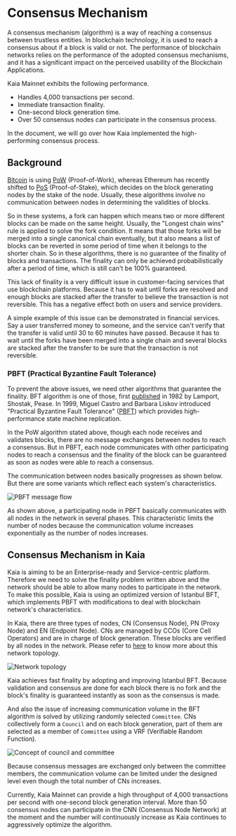 # Consensus Mechanism

A consensus mechanism (algorithm) is a way of reaching a consensus between trustless entities. In blockchain technology, it is used to reach a consensus about if a block is valid or not. The performance of blockchain networks relies on the performance of the adopted consensus mechanisms, and it has a significant impact on the perceived usability of the Blockchain Applications.

Kaia Mainnet exhibits the following performance.

- Handles 4,000 transactions per second.
- Immediate transaction finality.
- One-second block generation time.
- Over 50 consensus nodes can participate in the consensus process.

In the document, we will go over how Kaia implemented the high-performing consensus process.

## Background <a id="background"></a>

[Bitcoin](https://en.wikipedia.org/wiki/Bitcoin) is using [PoW](https://en.wikipedia.org/wiki/Proof_of_work) (Proof-of-Work), whereas Ethereum has recently shifted to [PoS](https://en.wikipedia.org/wiki/Proof_of_stake) (Proof-of-Stake), which decides on the block generating nodes by the stake of the node. Usually, these algorithms involve no communication between nodes in determining the validities of blocks.

So in these systems, a fork can happen which means two or more different blocks can be made on the same height. Usually, the "Longest chain wins" rule is applied to solve the fork condition. It means that those forks will be merged into a single canonical chain eventually, but it also means a list of blocks can be reverted in some period of time when it belongs to the shorter chain. So in these algorithms, there is no guarantee of the finality of blocks and transactions. The finality can only be achieved probabilistically after a period of time, which is still can't be 100% guaranteed.

This lack of finality is a very difficult issue in customer-facing services that use blockchain platforms. Because it has to wait until forks are resolved and enough blocks are stacked after the transfer to believe the transaction is not reversible. This has a negative effect both on users and service providers.

A simple example of this issue can be demonstrated in financial services. Say a user transferred money to someone, and the service can't verify that the transfer is valid until 30 to 60 minutes have passed. Because it has to wait until the forks have been merged into a single chain and several blocks are stacked after the transfer to be sure that the transaction is not reversible.

### PBFT (Practical Byzantine Fault Tolerance)  <a id="pbft-practical-byzantine-fault-tolerance"></a>

To prevent the above issues, we need other algorithms that guarantee the finality. BFT algorithm is one of those, first [published](https://dl.acm.org/citation.cfm?doid=357172.357176) in 1982 by Lamport, Shostak, Pease. In 1999, Miguel Castro and Barbara Liskov introduced "Practical Byzantine Fault Tolerance" ([PBFT](http://www.pmg.csail.mit.edu/papers/bft-tocs.pdf)) which provides high-performance state machine replication.

In the PoW algorithm stated above, though each node receives and validates blocks, there are no message exchanges between nodes to reach a consensus. But in PBFT, each node communicates with other participating nodes to reach a consensus and the finality of the block can be guaranteed as soon as nodes were able to reach a consensus.

The communication between nodes basically progresses as shown below. But there are some variants which reflect each system's characteristics.

![PBFT message flow](/img/learn/pbft.png)

As shown above, a participating node in PBFT basically communicates with all nodes in the network in several phases. This characteristic limits the number of nodes because the communication volume increases exponentially as the number of nodes increases.

## Consensus Mechanism in Kaia <a id="consensus-mechanism-in-kaia"></a>

Kaia is aiming to be an Enterprise-ready and Service-centric platform. Therefore we need to solve the finality problem written above and the network should be able to allow many nodes to participate in the network. To make this possible, Kaia is using an optimized version of Istanbul BFT, which implements PBFT with modifications to deal with blockchain network's characteristics.

In Kaia, there are three types of nodes, CN (Consensus Node), PN (Proxy Node) and EN (Endpoint Node). CNs are managed by CCOs (Core Cell Operators) and are in charge of block generation. These blocks are verified by all nodes in the network. Please refer to [here](./learn.md#kaia-network-topology) to know more about this network topology.

![Network topology](/img/learn/klaytn_network_node.png)

Kaia achieves fast finality by adopting and improving Istanbul BFT. Because validation and consensus are done for each block there is no fork and the block's finality is guaranteed instantly as soon as the consensus is made.

And also the issue of increasing communication volume in the BFT algorithm is solved by utilizing randomly selected `Committee`. CNs collectively form a `Council` and on each block generation, part of them are selected as a member of `Committee` using a VRF (Verifiable Random Function).

![Concept of council and committee](/img/learn/council-committee.png)

Because consensus messages are exchanged only between the committee members, the communication volume can be limited under the designed level even though the total number of CNs increases.

Currently, Kaia Mainnet can provide a high throughput of 4,000 transactions per second with one-second block generation interval. More than 50 consensus nodes can participate in the CNN (Consensus Node Network) at the moment and the number will continuously increase as Kaia continues to aggressively optimize the algorithm.
